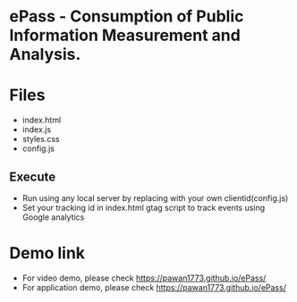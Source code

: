 # ePass - Consumption of Public Information Measurement and Analysis.

# Files

* index.html
* index.js
* styles.css
* config.js

## Execute

* Run using any local server by replacing with your own clientid(config.js)
* Set your tracking id in index.html gtag script to track events using Google analytics

# Demo link

* For video demo, please check https://pawan1773.github.io/ePass/
* For application demo, please check https://pawan1773.github.io/ePass/
